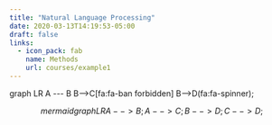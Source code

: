 ```yaml
---
title: "Natural Language Processing"
date: 2020-03-13T14:19:53-05:00
draft: false
links:
  - icon_pack: fab
    name: Methods
    url: courses/example1
---
```



<html lang="en"> 
<head>   
<meta charset="utf-8"> 
</head> 
<body>
  <div class="mermaid">
  graph LR
     A --- B
     B-->C[fa:fa-ban forbidden]
     B-->D(fa:fa-spinner);   
</div>   <script src="mermaid.min.js"></script>
<script>mermaid.initialize({startOnLoad:true});</script>
</body>
</html>

$$mermaid
  graph LR
     A-->B;
     A-->C;
     B-->D;
     C-->D;
$$
